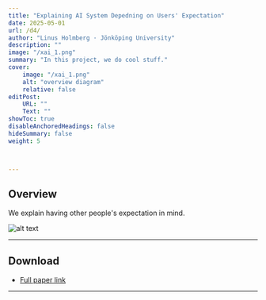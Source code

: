 ```yaml
---
title: "Explaining AI System Depedning on Users' Expectation"
date: 2025-05-01
url: /d4/
author: "Linus Holmberg · Jönköping University"
description: ""
image: "/xai_1.png"
summary: "In this project, we do cool stuff."
cover:
    image: "/xai_1.png"
    alt: "overview diagram"
    relative: false
editPost:
    URL: ""
    Text: ""
showToc: true
disableAnchoredHeadings: false
hideSummary: false
weight: 5



---
```


## Overview

We explain having other people's expectation in mind. 

![alt text](/xai_1.png)


---

## Download

- [Full paper link](https://personal.utdallas.edu/~nicholas.ruozzi/Papers/exss19.pdf)

---
